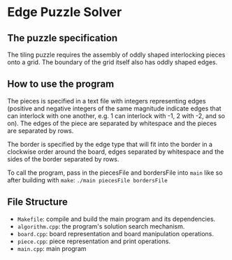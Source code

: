# Edge Puzzle Solver

## The puzzle specification
The tiling puzzle requires the assembly of oddly shaped interlocking pieces onto a grid.
The boundary of the grid itself also has oddly shaped edges.


## How to use the program
The pieces is specified in a text file with integers representing edges
(positive and negative integers of the same magnitude indicate edges that can interlock with one another,
e.g. 1 can interlock with -1, 2 with -2, and so on).
The edges of the piece are separated by whitespace and the pieces are separated by rows.

The border is specified by the edge type that will fit into the border in a clockwise order around the board,
edges separated by whitespace and the sides of the border separated by rows.

To call the program, pass in the piecesFile and bordersFile into `main` like so after building with `make`:
`./main piecesFile bordersFile`

## File Structure
* `Makefile`: compile and build the main program and its dependencies.
* `algorithm.cpp`: the program's solution search mechanism.
* `board.cpp`: board representation and board manipulation operations.
* `piece.cpp`: piece representation and print operations.
* `main.cpp`: main program
